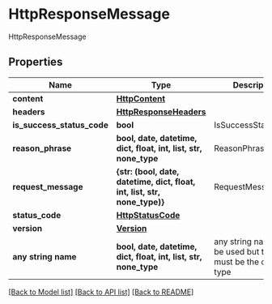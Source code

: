 # HttpResponseMessage

HttpResponseMessage

## Properties
Name | Type | Description | Notes
------------ | ------------- | ------------- | -------------
**content** | [**HttpContent**](HttpContent.md) |  | [optional] 
**headers** | [**HttpResponseHeaders**](HttpResponseHeaders.md) |  | [optional] 
**is_success_status_code** | **bool** | IsSuccessStatusCode | [optional] 
**reason_phrase** | **bool, date, datetime, dict, float, int, list, str, none_type** | ReasonPhrase | [optional] 
**request_message** | **{str: (bool, date, datetime, dict, float, int, list, str, none_type)}** | RequestMessage | [optional] 
**status_code** | [**HttpStatusCode**](HttpStatusCode.md) |  | [optional] 
**version** | [**Version**](Version.md) |  | [optional] 
**any string name** | **bool, date, datetime, dict, float, int, list, str, none_type** | any string name can be used but the value must be the correct type | [optional]

[[Back to Model list]](../README.md#documentation-for-models) [[Back to API list]](../README.md#documentation-for-api-endpoints) [[Back to README]](../README.md)


